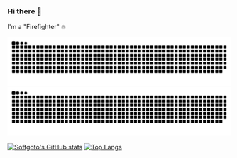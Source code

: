 ### Hi there 👋

I'm a "Firefighter" :fire:

![GitHub Snake Light](./dist/github-snake.svg#gh-light-mode-only)
![GitHub Snake dark](./dist/github-snake-dark.svg#gh-dark-mode-only)

[![Softgoto's GitHub stats](https://github-readme-stats.vercel.app/api?username=softgoto&show_icons=true&theme=dracula)](https://github.com/anuraghazra/github-readme-stats)
[![Top Langs](https://github-readme-stats.vercel.app/api/top-langs/?username=softgoto&layout=compact)](https://github.com/anuraghazra/github-readme-stats)
